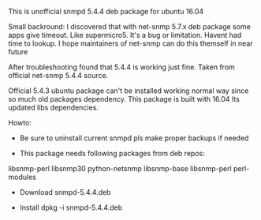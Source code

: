 This is unofficial snmpd 5.4.4 deb package for ubuntu 16.04

Small backround: I discovered that with net-snmp 5.7.x deb package some apps give timeout. Like supermicro5. It's a bug or limitation. Havent had time to lookup. I hope maintainers of net-snmp can do this themself in near future

After troubleshooting found that 5.4.4 is working just fine. Taken from official net-snmp 5.4.4 source. 

Official 5.4.3 ubuntu package can't be installed working normal way since so much old packages dependency. This package is built with 16.04 lts updated libs dependencies.  

Howto: 

* Be sure to uninstall current snmpd pls make proper backups if needed

* This package needs following packages from deb repos:

libsnmp-perl libsnmp30 python-netsnmp libsnmp-base libsnmp-perl perl-modules

* Download snmpd-5.4.4.deb

* Install dpkg -i snmpd-5.4.4.deb
